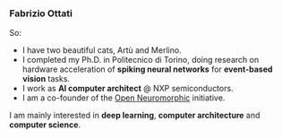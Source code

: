 ### Fabrizio Ottati

So:
* I have two beautiful cats, Artù and Merlino.
* I completed my Ph.D. in Politecnico di Torino, doing research on hardware acceleration of **spiking neural networks** for **event-based vision** tasks.
* I work as **AI computer architect** @ NXP semiconductors.
* I am a co-founder of the [Open Neuromorphic](https://open-neuromorphic.org) initiative. 

I am mainly interested in **deep learning**, **computer architecture** and **computer science**.
